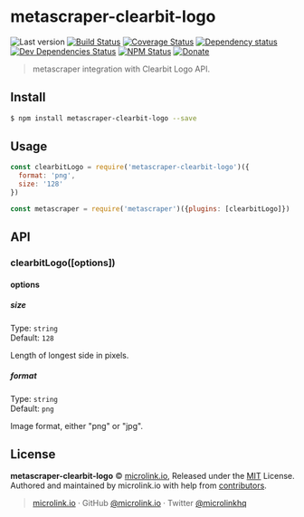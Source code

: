 # metascraper-clearbit-logo

![Last version](https://img.shields.io/github/tag/microlinkhq/metascraper-clearbit-logo.svg?style=flat-square)
[![Build Status](https://img.shields.io/travis/microlinkhq/metascraper-clearbit-logo/master.svg?style=flat-square)](https://travis-ci.org/microlinkhq/metascraper-clearbit-logo)
[![Coverage Status](https://img.shields.io/coveralls/microlinkhq/metascraper-clearbit-logo.svg?style=flat-square)](https://coveralls.io/github/microlinkhq/metascraper-clearbit-logo)
[![Dependency status](https://img.shields.io/david/microlinkhq/metascraper-clearbit-logo.svg?style=flat-square)](https://david-dm.org/microlinkhq/metascraper-clearbit-logo)
[![Dev Dependencies Status](https://img.shields.io/david/dev/microlinkhq/metascraper-clearbit-logo.svg?style=flat-square)](https://david-dm.org/microlinkhq/metascraper-clearbit-logo#info=devDependencies)
[![NPM Status](https://img.shields.io/npm/dm/metascraper-clearbit-logo.svg?style=flat-square)](https://www.npmjs.org/package/metascraper-clearbit-logo)
[![Donate](https://img.shields.io/badge/donate-paypal-blue.svg?style=flat-square)](https://paypal.me/microlinkhq)

> metascraper integration with Clearbit Logo API.

## Install

```bash
$ npm install metascraper-clearbit-logo --save
```

## Usage

```js
const clearbitLogo = require('metascraper-clearbit-logo')({
  format: 'png',
  size: '128'
})

const metascraper = require('metascraper')({plugins: [clearbitLogo]})
```

## API

### clearbitLogo([options])

#### options

##### size

Type: `string`<br>
Default: `128`

Length of longest side in pixels.

##### format

Type: `string`<br>
Default: `png`

Image format, either "png" or "jpg".

## License

**metascraper-clearbit-logo** © [microlink.io](https://microlink.io), Released under the [MIT](https://github.com/microlinkhq/metascraper-clearbit-logo/blob/master/LICENSE.md) License.<br>
Authored and maintained by microlink.io with help from [contributors](https://github.com/microlinkhq/metascraper-clearbit-logo/contributors).

> [microlink.io](https://microlink.io) · GitHub [@microlink.io](https://github.com/microlinkhq) · Twitter [@microlinkhq](https://twitter.com/microlinkhq)
